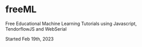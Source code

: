 # freeML
Free Educational Machine Learning Tutorials using Javascript, TendorflowJS and WebSerial 

Started Feb 19th, 2023
